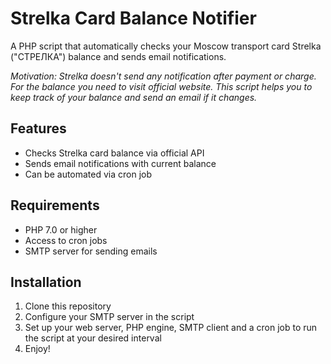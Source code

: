 # Strelka Card Balance Notifier

A PHP script that automatically checks your Moscow transport card Strelka ("СТРЕЛКА") balance and sends email notifications.

*Motivation: Strelka doesn't send any notification after payment or charge. For the balance you need to visit official website. This script helps you to keep track of your balance and send an email if it changes.*

## Features
- Checks Strelka card balance via official API
- Sends email notifications with current balance
- Can be automated via cron job

## Requirements
- PHP 7.0 or higher
- Access to cron jobs
- SMTP server for sending emails

## Installation
1. Clone this repository
1. Configure your SMTP server in the script
1. Set up your web server, PHP engine, SMTP client and a cron job to run the script at your desired interval
1. Enjoy!
